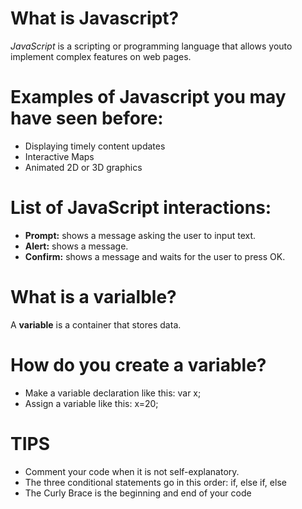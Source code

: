 # What is Javascript?

*JavaScript* is a scripting or programming language that allows youto implement complex features on web pages. 

# Examples of Javascript you may have seen before:

* Displaying timely content updates
* Interactive Maps
* Animated 2D or 3D graphics

# List of JavaScript interactions:

* **Prompt:** shows a message asking the user to input text.
* **Alert:** shows a message.
* **Confirm:** shows a message and waits for the user to press OK.

# What is a varialble?

A **variable** is a container that stores data.

# How do you create a variable?

* Make a variable declaration like this: var x;
* Assign a variable like this: x=20;

# TIPS

* Comment your code when it is not self-explanatory.
* The three conditional statements go in this order: if, else if, else
* The Curly Brace is the beginning and end of your code 


